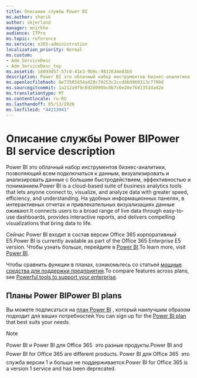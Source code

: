 ```yaml
---
title: Описание службы Power BI
ms.author: sharik
author: skjerland
manager: mnirkhe
audience: ITPro
ms.topic: reference
ms.service: o365-administration
localization_priority: Normal
ms.custom:
- Adm_ServiceDesc
- Adm_ServiceDesc_top
ms.assetid: 18093d57-57c0-41e3-9b9c-9812634e03b5
description: Power BI это облачный набор инструментов бизнес-аналитики, позволяющий всем подключаться к данным, визуализировать и анализировать данные с большим быстродействием, эффективностью и пониманием. На удобных информационных панелях, в интерактивных отчетах и привлекательных визуализациях данные оживают.
ms.openlocfilehash: 0e73585454ad28c79253c2ccd860969313c7790d
ms.sourcegitcommit: 1a212a9f9c8d28090bc0b7c6e20e76d1353dad2e
ms.translationtype: MT
ms.contentlocale: ru-RU
ms.lasthandoff: 05/13/2020
ms.locfileid: "44213941"
---
```

# <a name="power-bi-service-description"></a><span data-ttu-id="cda84-104">Описание службы Power BI</span><span class="sxs-lookup"><span data-stu-id="cda84-104">Power BI service description</span></span>

<span data-ttu-id="cda84-105">Power BI это облачный набор инструментов бизнес-аналитики, позволяющий всем подключаться к данным, визуализировать и анализировать данные с большим быстродействием, эффективностью и пониманием.</span><span class="sxs-lookup"><span data-stu-id="cda84-105">Power BI is a cloud-based suite of business analytics tools that lets anyone connect to, visualize, and analyze data with greater speed, efficiency, and understanding.</span></span> <span data-ttu-id="cda84-106">На удобных информационных панелях, в интерактивных отчетах и привлекательных визуализациях данные оживают.</span><span class="sxs-lookup"><span data-stu-id="cda84-106">It connects users to a broad range of live data through easy-to-use dashboards, provides interactive reports, and delivers compelling visualizations that bring data to life.</span></span>
  
<span data-ttu-id="cda84-107">Сейчас Power BI входит в состав версии Office 365 корпоративный E5.</span><span class="sxs-lookup"><span data-stu-id="cda84-107">Power BI is currently available as part of the Office 365 Enterprise E5 version.</span></span> <span data-ttu-id="cda84-108">Чтобы узнать больше, перейдите в [Power BI](https://powerbi.microsoft.com/).</span><span class="sxs-lookup"><span data-stu-id="cda84-108">To learn more, visit [Power BI](https://powerbi.microsoft.com/).</span></span>
  
<span data-ttu-id="cda84-109">Чтобы сравнить функции в планах, ознакомьтесь со статьей [мощные средства для поддержки предприятия](https://go.microsoft.com/fwlink/?LinkID=799177&amp;clcid=0x409).</span><span class="sxs-lookup"><span data-stu-id="cda84-109">To compare features across plans, see [Powerful tools to support your enterprise](https://go.microsoft.com/fwlink/?LinkID=799177&amp;clcid=0x409).</span></span>
  
## <a name="power-bi-plans"></a><span data-ttu-id="cda84-110">Планы Power BI</span><span class="sxs-lookup"><span data-stu-id="cda84-110">Power BI plans</span></span>

<span data-ttu-id="cda84-111">Вы можете подписаться на [план Power BI](https://go.microsoft.com/fwlink/?LinkID=786854) , который наилучшим образом подходит для ваших потребностей.</span><span class="sxs-lookup"><span data-stu-id="cda84-111">You can sign up for the [Power BI plan](https://go.microsoft.com/fwlink/?LinkID=786854) that best suits your needs.</span></span> 
  
> [!NOTE]
> <span data-ttu-id="cda84-112">Power BI и Power BI для Office 365  это разные продукты.</span><span class="sxs-lookup"><span data-stu-id="cda84-112">Power BI and Power BI for Office 365 are different products.</span></span> <span data-ttu-id="cda84-113">Power BI для Office 365  это служба версии 1 и больше не поддерживается.</span><span class="sxs-lookup"><span data-stu-id="cda84-113">Power BI for Office 365 is a version 1 service and has been deprecated.</span></span> 
  